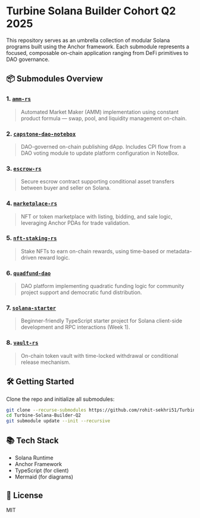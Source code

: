 # Turbine Solana Builder Cohort Q2 2025

This repository serves as an umbrella collection of modular Solana programs built using the Anchor framework. Each submodule represents a focused, composable on-chain application ranging from DeFi primitives to DAO governance.

## 📦 Submodules Overview

### 1. [`amm-rs`](https://github.com/rohit-sekhri51/amm)
> Automated Market Maker (AMM) implementation using constant product formula — swap, pool, and liquidity management on-chain.

### 2. [`capstone-dao-notebox`](https://github.com/rohit-sekhri51/capstone-dao-notebox)
> DAO-governed on-chain publishing dApp. Includes CPI flow from a DAO voting module to update platform configuration in NoteBox.

### 3. [`escrow-rs`](https://github.com/rohit-sekhri51/escrow)
> Secure escrow contract supporting conditional asset transfers between buyer and seller on Solana.

### 4. [`marketplace-rs`](https://github.com/rohit-sekhri51/marketplace)
> NFT or token marketplace with listing, bidding, and sale logic, leveraging Anchor PDAs for trade validation.

### 5. [`nft-staking-rs`](https://github.com/rohit-sekhri51/nft-staking)
> Stake NFTs to earn on-chain rewards, using time-based or metadata-driven reward logic.

### 6. [`quadfund-dao`](https://github.com/rohit-sekhri51/quadfund-dao)
> DAO platform implementing quadratic funding logic for community project support and democratic fund distribution.

### 7. [`solana-starter`](https://github.com/rohit-sekhri51/solana-starter)
> Beginner-friendly TypeScript starter project for Solana client-side development and RPC interactions (Week 1).

### 8. [`vault-rs`](https://github.com/rohit-sekhri51/vault)
> On-chain token vault with time-locked withdrawal or conditional release mechanism.

## 🛠 Getting Started
Clone the repo and initialize all submodules:

```bash
git clone --recurse-submodules https://github.com/rohit-sekhri51/Turbine-Solana-Builder-Q2.git
cd Turbine-Solana-Builder-Q2
git submodule update --init --recursive
```

## 📚 Tech Stack
- Solana Runtime
- Anchor Framework
- TypeScript (for client)
- Mermaid (for diagrams)

## 📄 License
MIT

